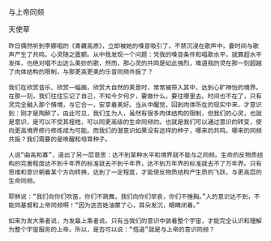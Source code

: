 与上帝同频

天使草

   
    昨日偶然听到李娜唱的《青藏高原》，立即被她的嗓音吸引了，不禁沉浸在歌声中，霎时间与歌声产生了共鸣，心灵随之震颤。从中我发现一个问题：凭我的嗓音条件和唱歌水平，就算超水平发挥，也绝对唱不出这么美妙的歌，然而，那心灵的共鸣是如此强烈，难道我的灵在那一刻超越了肉体结构的限制，与那更高更美的乐音同频共振了？

    我们在欣赏音乐、欣赏一幅画，欣赏大自然的美景时，常常被带入其中，达到心旷神怡的境界。在那一刻，我们往往忘记了自己，不知今夕何夕，要做什么，要往哪里去。时间也不在了，只有灵完全融入那个情境，与它合一，安享着美好。当从中醒觉，回到肉体所在的现实中来，才意识到：刚才是陶醉了。由此可见，我们生为人，虽然有很多肉体结构的限制，但我们的心灵，也就是意识，是可以不受其桎梏，可以同更高级的生命同频的。也就是我们可以通过意识的转变，使向更高境界修行修炼成为可能。而我们的潜意识如果没有这样的种子，哪来的共鸣，哪来的同频共振？我们需要的是唤醒和培育种子。

    人说“曲高和寡”，道出了另一层意思：达不到某种水平和境界就不能与之同频。生命的反物质结构的完善程度达不到千年界的标准就去不到千年界，达不到万年界的标准就去不了万年界。只有思维和意识朝着某个方向转换，达到了一定程度，才能使反物质结构产生质的飞跃，与更高层的生命同频。

    耶稣说：“我们向你们吹笛，你们不跳舞，我们向你们举哀，你们不捶胸。”人的意识达不到，不能同基督和上帝同频啊！“因为这百姓油蒙了心，耳朵发沉，眼睛闭着。”

    如来为发大乘者说，为发最上乘者说。只有当我们的意识中装着整个宇宙，才能完全认识和理解为整个宇宙服务的上帝。所以，是否可以说：“悟道”就是与上帝的意识同频？



